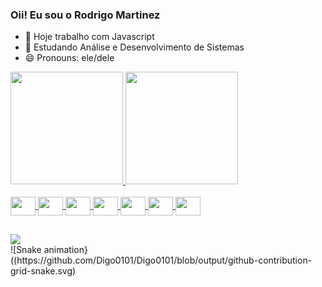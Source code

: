 ### Oii! Eu sou o Rodrigo Martinez

- 🔭 Hoje trabalho com Javascript
- 🌱 Estudando Análise e Desenvolvimento de Sistemas
- 😄 Pronouns: ele/dele
<div>
<a href="https://beacons.ai/Digo0101">
<img height="180em" src="https://github-readme-stats.vercel.app/api?username=Digo0101&show_icons=true&theme=dark&include_all_comits=true&count_private=true"/>
<img height="180em" src="https//github-readme-stats.vercel.app/api/top=langs/?username=Digo0101&layout=compact&langs_count=16&theme=dark"/>
</div>

<div style="display: inline_block"><br>
<img align="center" height="30" width="40" src="https://cdn.jsdelivr.net/gh/devicons/devicon@latest/icons/javascript/javascript-original.svg" />
<img align="center" height="30" width="40" src="https://cdn.jsdelivr.net/gh/devicons/devicon@latest/icons/html5/html5-original.svg" />
<img align="center" height="30" width="40" src="https://cdn.jsdelivr.net/gh/devicons/devicon@latest/icons/c/c-original.svg" />
<img align="center" height="30" width="40" src="https://cdn.jsdelivr.net/gh/devicons/devicon@latest/icons/csharp/csharp-original.svg" /> <img align="center" height="30" width="40" src="https://cdn.jsdelivr.net/gh/devicons/devicon@latest/icons/mysql/mysql-original.svg" />
<img align="center" height="30" width="40" src="https://cdn.jsdelivr.net/gh/devicons/devicon@latest/icons/php/php-original.svg" />
<img align="center" height="30" width="40" src="https://cdn.jsdelivr.net/gh/devicons/devicon@latest/icons/react/react-original.svg" />   
</div>
 
##

<div>
  <a href="www.linkedin.com/in/rodrigo-martinez-longuinho-de-andrade-363424248"><img src= https://img.shields.io/badge/Gmail-D14836?style=for-the-badge&logo=gmail&logoColor=white></a>
</div>
![Snake animation}((https://github.com/Digo0101/Digo0101/blob/output/github-contribution-grid-snake.svg)
